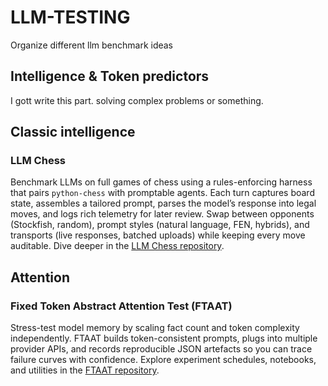 # LLM-TESTING
Organize different llm benchmark ideas

## Intelligence & Token predictors 
I gott write this part. solving complex problems or something.

## Classic intelligence

### LLM Chess
Benchmark LLMs on full games of chess using a rules-enforcing harness that pairs `python-chess` with promptable agents. Each turn captures board state, assembles a tailored prompt, parses the model’s response into legal moves, and logs rich telemetry for later review. Swap between opponents (Stockfish, random), prompt styles (natural language, FEN, hybrids), and transports (live responses, batched uploads) while keeping every move auditable. Dive deeper in the [LLM Chess repository](https://github.com/MarcoBetti1/llmchess).

## Attention

### Fixed Token Abstract Attention Test (FTAAT)
Stress-test model memory by scaling fact count and token complexity independently. FTAAT builds token-consistent prompts, plugs into multiple provider APIs, and records reproducible JSON artefacts so you can trace failure curves with confidence. Explore experiment schedules, notebooks, and utilities in the [FTAAT repository](https://github.com/MarcoBetti1/FTAAT).
